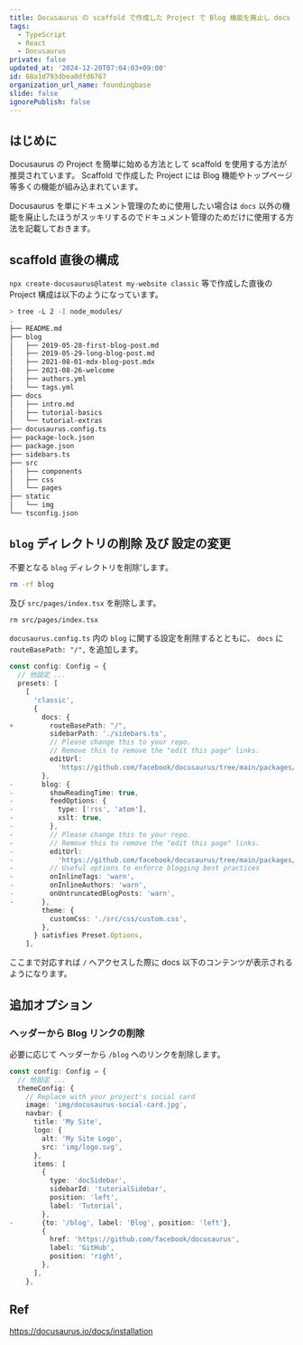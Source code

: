 ```yaml
---
title: Docusaurus の scaffold で作成した Project で Blog 機能を廃止し docs 機能のみ使用するように変更する
tags:
  - TypeScript
  - React
  - Docusaurus
private: false
updated_at: '2024-12-20T07:04:03+09:00'
id: 68a1d793dbea0dfd6767
organization_url_name: foundingbase
slide: false
ignorePublish: false
---
```


## はじめに

Docusaurus の Project を簡単に始める方法として scaffold を使用する方法が推奨されています。
Scaffold で作成した Project には Blog 機能やトップページ等多くの機能が組み込まれています。

Docusaurus を単にドキュメント管理のために使用したい場合は `docs` 以外の機能を廃止したほうがスッキリするのでドキュメント管理のためだけに使用する方法を記載しておきます。

## scaffold 直後の構成

`npx create-docusaurus@latest my-website classic` 等で作成した直後の Project 構成は以下のようになっています。

```sh
> tree -L 2 -I node_modules/
.
├── README.md
├── blog
│   ├── 2019-05-28-first-blog-post.md
│   ├── 2019-05-29-long-blog-post.md
│   ├── 2021-08-01-mdx-blog-post.mdx
│   ├── 2021-08-26-welcome
│   ├── authors.yml
│   └── tags.yml
├── docs
│   ├── intro.md
│   ├── tutorial-basics
│   └── tutorial-extras
├── docusaurus.config.ts
├── package-lock.json
├── package.json
├── sidebars.ts
├── src
│   ├── components
│   ├── css
│   └── pages
├── static
│   └── img
└── tsconfig.json
```

## `blog` ディレクトリの削除 及び 設定の変更

不要となる `blog` ディレクトリを削除'します。

```sh
rm -rf blog
```

及び `src/pages/index.tsx` を削除します。

```sh
rm src/pages/index.tsx
```

`docusaurus.config.ts` 内の `blog` に関する設定を削除するとともに、 `docs` に `routeBasePath: "/",` を追加します。

```diff_typescript:docusaurus.config.ts
const config: Config = {
  // 他設定 ...
  presets: [
    [
      'classic',
      {
        docs: {
+         routeBasePath: "/",
          sidebarPath: './sidebars.ts',
          // Please change this to your repo.
          // Remove this to remove the "edit this page" links.
          editUrl:
            'https://github.com/facebook/docusaurus/tree/main/packages/create-docusaurus/templates/shared/',
        },
-       blog: {
-         showReadingTime: true,
-         feedOptions: {
-           type: ['rss', 'atom'],
-           xslt: true,
-         },
-         // Please change this to your repo.
-         // Remove this to remove the "edit this page" links.
-         editUrl:
-           'https://github.com/facebook/docusaurus/tree/main/packages/create-docusaurus/templates/shared/',
-         // Useful options to enforce blogging best practices
-         onInlineTags: 'warn',
-         onInlineAuthors: 'warn',
-         onUntruncatedBlogPosts: 'warn',
-       },
        theme: {
          customCss: './src/css/custom.css',
        },
      } satisfies Preset.Options,
    ],
```

ここまで対応すれば `/` へアクセスした際に docs 以下のコンテンツが表示されるようになります。

## 追加オプション

### ヘッダーから Blog リンクの削除

必要に応じて ヘッダーから `/blog` へのリンクを削除します。

```diff_typescript:docusaurus.config.ts
const config: Config = {
  // 他設定 ...
  themeConfig: {
    // Replace with your project's social card
    image: 'img/docusaurus-social-card.jpg',
    navbar: {
      title: 'My Site',
      logo: {
        alt: 'My Site Logo',
        src: 'img/logo.svg',
      },
      items: [
        {
          type: 'docSidebar',
          sidebarId: 'tutorialSidebar',
          position: 'left',
          label: 'Tutorial',
        },
-       {to: '/blog', label: 'Blog', position: 'left'},
        {
          href: 'https://github.com/facebook/docusaurus',
          label: 'GitHub',
          position: 'right',
        },
      ],
    },
```

## Ref

https://docusaurus.io/docs/installation
